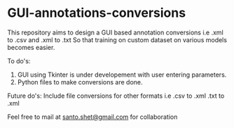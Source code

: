 # GUI-annotations-conversions

This repository aims to design a GUI based annotation conversions i.e .xml to .csv and .xml to .txt
So that training on custom dataset on various models becomes easier.

To do's:
1) GUI using Tkinter is under developement with user entering parameters.
2) Python files to make conversions are done.

Future do's:
Include file conversions for other formats i.e .csv to .xml .txt to .xml

Feel free to mail at santo.shet@gmail.com for collaboration
